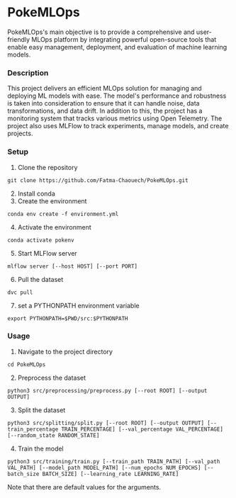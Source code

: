 # PokeMLOps

PokeMLOps's main objective is to provide a comprehensive and user-friendly MLOps platform by integrating powerful open-source tools that enable easy management, deployment, and evaluation of machine learning models. 

### Description
This project delivers an efficient MLOps solution for managing and deploying ML models with ease. The model's performance and robustness is taken into consideration to ensure that it can handle noise, data transformations, and data drift. In addition to this, the project has a monitoring system that tracks various metrics using Open Telemetry. The project also uses MLFlow to track experiments, manage models, and create projects.

### Setup
1. Clone the repository 
```
git clone https://github.com/Fatma-Chaouech/PokeMLOps.git
``` 
2. Install conda
3. Create the environment
```
conda env create -f environment.yml
``` 
4. Activate the environment
```
conda activate pokenv
```
5. Start MLFlow server
```
mlflow server [--host HOST] [--port PORT]
```
6. Pull the dataset
```
dvc pull
```
7. set a PYTHONPATH environment variable
```
export PYTHONPATH=$PWD/src:$PYTHONPATH
```
### Usage
1. Navigate to the project directory
```
cd PokeMLOps
```
2. Preprocess the dataset
```
python3 src/preprocessing/preprocess.py [--root ROOT] [--output OUTPUT]
```


3. Split the dataset
```
python3 src/splitting/split.py [--root ROOT] [--output OUTPUT] [--train_percentage TRAIN_PERCENTAGE] [--val_percentage VAL_PERCENTAGE] [--random_state RANDOM_STATE]
```


4. Train the model
```
python3 src/training/train.py [--train_path TRAIN_PATH] [--val_path VAL_PATH] [--model_path MODEL_PATH] [--num_epochs NUM_EPOCHS] [--batch_size BATCH_SIZE] [--learning_rate LEARNING_RATE]
```


Note that there are default values for the arguments.
